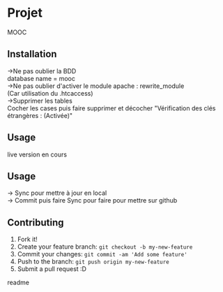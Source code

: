 <snippet>
  <content>

# Projet
MOOC
## Installation
->Ne pas oublier la BDD<br>
database name = mooc<br>
->Ne pas oublier d'activer le module apache : rewrite_module<br>
(Car utilisation du .htcaccess)<br>
->Supprimer les tables <br>
Cocher les cases puis faire supprimer et décocher "Vérification des clés étrangères : (Activée)"<br>

## Usage
live version en cours

## Usage
-> Sync pour mettre à jour en local<br>
-> Commit puis faire Sync pour faire pour mettre sur github <br>



## Contributing
1. Fork it!
2. Create your feature branch: `git checkout -b my-new-feature`
3. Commit your changes: `git commit -am 'Add some feature'`
4. Push to the branch: `git push origin my-new-feature`
5. Submit a pull request :D



</content>
  <tabTrigger>readme</tabTrigger>
</snippet>